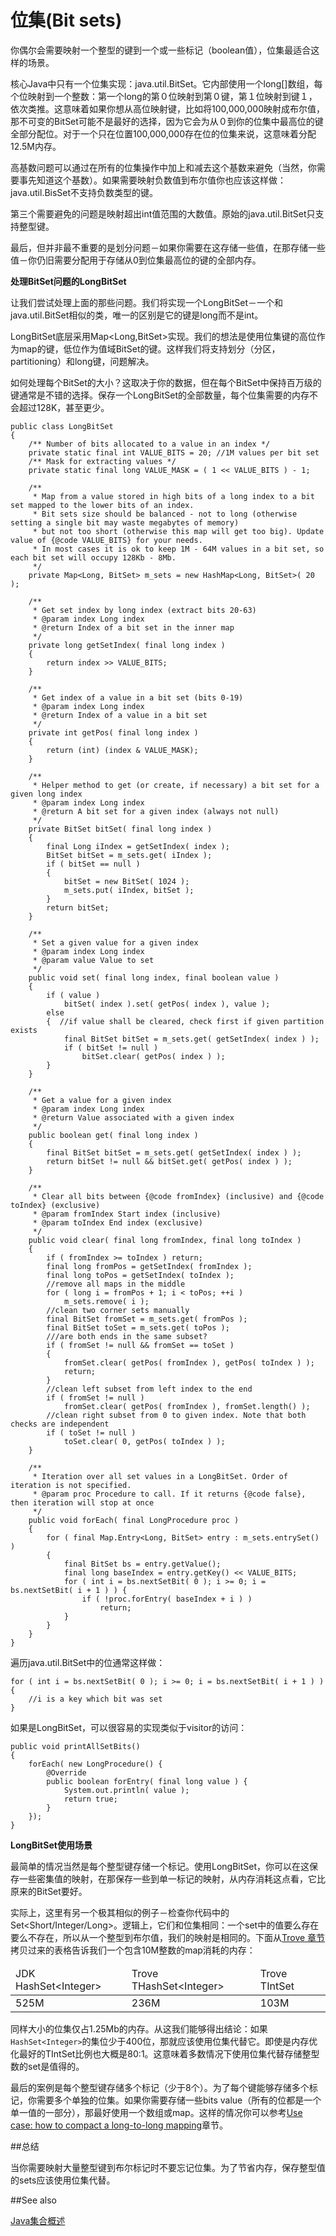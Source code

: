 位集(Bit sets)
============
你偶尔会需要映射一个整型的键到一个或一些标记（boolean值），位集最适合这样的场景。

核心Java中只有一个位集实现：java.util.BitSet。它内部使用一个long[]数组，每个位映射到一个整数：第一个long的第０位映射到第０键，第１位映射到键１，依次类推。这意味着如果你想从高位映射键，比如将100,000,000映射成布尔值，那不可变的BitSet可能不是最好的选择，因为它会为从０到你的位集中最高位的键全部分配位。对于一个只在位置100,000,000存在位的位集来说，这意味着分配12.5M内存。

高基数问题可以通过在所有的位集操作中加上和减去这个基数来避免（当然，你需要事先知道这个基数）。如果需要映射负数值到布尔值你也应该这样做：java.util.BisSet不支持负数类型的键。

第三个需要避免的问题是映射超出int值范围的大数值。原始的java.util.BitSet只支持整型键。

最后，但并非最不重要的是划分问题－如果你需要在这存储一些值，在那存储一些值－你仍旧需要分配用于存储从0到位集最高位的键的全部内存。


**处理BitSet问题的LongBitSet**

让我们尝试处理上面的那些问题。我们将实现一个LongBitSet－一个和java.util.BitSet相似的类，唯一的区别是它的键是long而不是int。

LongBitSet底层采用Map<Long,BitSet>实现。我们的想法是使用位集键的高位作为map的键，低位作为值域BitSet的键。这样我们将支持划分（分区，partitioning）和long键，问题解决。

如何处理每个BitSet的大小？这取决于你的数据，但在每个BitSet中保持百万级的键通常是不错的选择。保存一个LongBitSet的全部数量，每个位集需要的内存不会超过128K，甚至更少。

	public class LongBitSet
	{
	    /** Number of bits allocated to a value in an index */
	    private static final int VALUE_BITS = 20; //1M values per bit set
	    /** Mask for extracting values */
	    private static final long VALUE_MASK = ( 1 << VALUE_BITS ) - 1;
	 
	    /**
	     * Map from a value stored in high bits of a long index to a bit set mapped to the lower bits of an index.
	     * Bit sets size should be balanced - not to long (otherwise setting a single bit may waste megabytes of memory)
	     * but not too short (otherwise this map will get too big). Update value of {@code VALUE_BITS} for your needs.
	     * In most cases it is ok to keep 1M - 64M values in a bit set, so each bit set will occupy 128Kb - 8Mb.
	     */
	    private Map<Long, BitSet> m_sets = new HashMap<Long, BitSet>( 20 );
	 
	    /**
	     * Get set index by long index (extract bits 20-63)
	     * @param index Long index
	     * @return Index of a bit set in the inner map
	     */
	    private long getSetIndex( final long index )
	    {
	        return index >> VALUE_BITS;
	    }
	 
	    /**
	     * Get index of a value in a bit set (bits 0-19)
	     * @param index Long index
	     * @return Index of a value in a bit set
	     */
	    private int getPos( final long index )
	    {
	        return (int) (index & VALUE_MASK);
	    }
	 
	    /**
	     * Helper method to get (or create, if necessary) a bit set for a given long index
	     * @param index Long index
	     * @return A bit set for a given index (always not null)
	     */
	    private BitSet bitSet( final long index )
	    {
	        final Long iIndex = getSetIndex( index );
	        BitSet bitSet = m_sets.get( iIndex );
	        if ( bitSet == null )
	        {
	            bitSet = new BitSet( 1024 );
	            m_sets.put( iIndex, bitSet );
	        }
	        return bitSet;
	    }
	 
	    /**
	     * Set a given value for a given index
	     * @param index Long index
	     * @param value Value to set
	     */
	    public void set( final long index, final boolean value )
	    {
	        if ( value )
	            bitSet( index ).set( getPos( index ), value );
	        else
	        {  //if value shall be cleared, check first if given partition exists
	            final BitSet bitSet = m_sets.get( getSetIndex( index ) );
	            if ( bitSet != null )
	                bitSet.clear( getPos( index ) );
	        }
	    }
	 
	    /**
	     * Get a value for a given index
	     * @param index Long index
	     * @return Value associated with a given index
	     */
	    public boolean get( final long index )
	    {
	        final BitSet bitSet = m_sets.get( getSetIndex( index ) );
	        return bitSet != null && bitSet.get( getPos( index ) );
	    }
	 
	    /**
	     * Clear all bits between {@code fromIndex} (inclusive) and {@code toIndex} (exclusive)
	     * @param fromIndex Start index (inclusive)
	     * @param toIndex End index (exclusive)
	     */
	    public void clear( final long fromIndex, final long toIndex )
	    {
	        if ( fromIndex >= toIndex ) return;
	        final long fromPos = getSetIndex( fromIndex );
	        final long toPos = getSetIndex( toIndex );
	        //remove all maps in the middle
	        for ( long i = fromPos + 1; i < toPos; ++i )
	            m_sets.remove( i );
	        //clean two corner sets manually
	        final BitSet fromSet = m_sets.get( fromPos );
	        final BitSet toSet = m_sets.get( toPos );
	        ///are both ends in the same subset?
	        if ( fromSet != null && fromSet == toSet )
	        {
	            fromSet.clear( getPos( fromIndex ), getPos( toIndex ) );
	            return;
	        }
	        //clean left subset from left index to the end
	        if ( fromSet != null )
	            fromSet.clear( getPos( fromIndex ), fromSet.length() );
	        //clean right subset from 0 to given index. Note that both checks are independent
	        if ( toSet != null )
	            toSet.clear( 0, getPos( toIndex ) );
	    }
	 
	    /**
	     * Iteration over all set values in a LongBitSet. Order of iteration is not specified.
	     * @param proc Procedure to call. If it returns {@code false}, then iteration will stop at once
	     */
	    public void forEach( final LongProcedure proc )
	    {
	        for ( final Map.Entry<Long, BitSet> entry : m_sets.entrySet() )
	        {
	            final BitSet bs = entry.getValue();
	            final long baseIndex = entry.getKey() << VALUE_BITS;
	            for ( int i = bs.nextSetBit( 0 ); i >= 0; i = bs.nextSetBit( i + 1 ) ) {
	                if ( !proc.forEntry( baseIndex + i ) )
	                    return;
	            }
	        }
	    }
	}
	
遍历java.util.BitSet中的位通常这样做：

	for ( int i = bs.nextSetBit( 0 ); i >= 0; i = bs.nextSetBit( i + 1 ) ) {
	    //i is a key which bit was set
	}

如果是LongBitSet，可以很容易的实现类似于visitor的访问：

	public void printAllSetBits()
	{
	    forEach( new LongProcedure() {
	        @Override
	        public boolean forEntry( final long value ) {
	            System.out.println( value );
	            return true;
	        }
	    });
	}

**LongBitSet使用场景**

最简单的情况当然是每个整型键存储一个标记。使用LongBitSet，你可以在这保存一些密集值的映射，在那保存一些到单一标记的映射，从内存消耗这点看，它比原来的BitSet要好。

实际上，这里有另一个极其相似的例子－检查你代码中的Set<Short/Integer/Long>。逻辑上，它们和位集相同：一个set中的值要么存在要么不存在，所以从一个整型到布尔值，我们的映射是相同的。下面从[Trove 章节](http://java-performance.info/primitive-types-collections-trove-library/)拷贝过来的表格告诉我们一个包含10M整数的map消耗的内存：

<table>
<thead>
<tr>
<td>JDK HashSet&lt;Integer&gt;</td>
<td>Trove THashSet&lt;Integer&gt;</td>
<td>Trove TIntSet</td>
</tr>
</thead>
<tbody>
<tr>
<td>525M</td>
<td>236M</td>
<td>103M</td>
</tr>
</tbody>
</table>

同样大小的位集仅占1.25Mb的内存。从这我们能够得出结论：如果`HashSet<Integer>`的集位少于400位，那就应该使用位集代替它。即使是内存优化最好的TIntSet比例也大概是80:1。这意味着多数情况下使用位集代替存储整型数的set是值得的。

最后的案例是每个整型键存储多个标记（少于8个）。为了每个键能够存储多个标记，你需要多个单独的位集。如果你需要存储一些bits value（所有的位都是一个单一值的一部分），那最好使用一个数组或map。这样的情况你可以参考[Use case: how to compact a long-to-long mapping](http://java-performance.info/use-case-how-to-compact-a-long-to-long-mapping/)章节。

##总结

当你需要映射大量整型键到布尔标记时不要忘记位集。为了节省内存，保存整型值的sets应该使用位集代替。

##See also

[Java集合概述](java_collections_overview.md)
